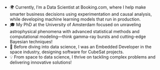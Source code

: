 - 🌍 Currently, I’m a Data Scientist at Booking.com, where I help make smarter business decisions using experimentation and causal analysis, while developing machine learning models that run in production.  
- 🎓 My PhD at the University of Amsterdam focused on unraveling astrophysical phenomena with advanced statistical methods and computational modeling—think gamma-ray bursts and cutting-edge Bayesian techniques!  
- 🚀 Before diving into data science, I was an Embedded Developer in the space industry, designing software for CubeSat projects.  
- 💡 From space to data science, I thrive on tackling complex problems and delivering innovative solutions!  
<!---
drmda/drmda is a ✨ special ✨ repository because its `README.md` (this file) appears on your GitHub profile.
You can click the Preview link to take a look at your changes.
--->

